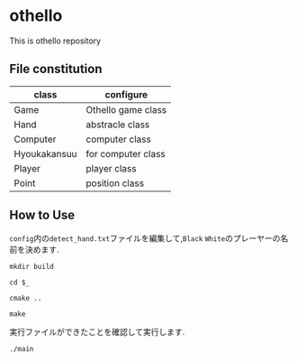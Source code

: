 # othello

This is othello repository

## File constitution

| class | configure |
----|----
| Game | Othello game class |
| Hand | abstracle class |
| Computer | computer class |
| Hyoukakansuu | for computer class |
| Player | player class |
| Point | position class |

## How to Use

`config`内の`detect_hand.txt`ファイルを編集して,`Black` `White`のプレーヤーの名前を決めます.

`mkdir build`

`cd $_`

`cmake ..`

`make`

実行ファイルができたことを確認して実行します.

`./main`
